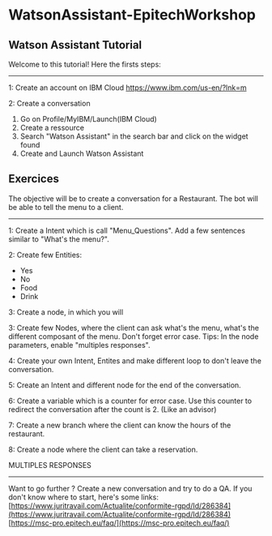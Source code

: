 # WatsonAssistant-EpitechWorkshop
Watson Assistant Tutorial
---

Welcome to this tutorial! Here the firsts steps:
___

1:  Create an account on IBM Cloud
    https://www.ibm.com/us-en/?lnk=m
    
2:  Create a conversation
 1. Go on Profile/MyIBM/Launch(IBM Cloud)
 2. Create a ressource
 3. Search "Watson Assistant" in the search bar and click on the widget
    found
 4. Create and Launch Watson Assistant

Exercices
-
The objective will be to create a conversation for a Restaurant. The bot will be able to tell the menu to a client.
___
1: Create a Intent which is call "Menu_Questions". Add a few sentences similar to "What's the menu?".
  
2: Create few Entities: 
 - Yes
 - No
 - Food
 - Drink

3: Create a node, in which you will 

3: Create few Nodes, where the client can ask what's the menu, what's the different composant of the menu. Don't forget error case.
Tips: In the node parameters, enable "multiples responses".

4: Create your own Intent, Entites and make different loop to don't leave the conversation.

5: Create an Intent and different node for the end of the conversation.

6: Create a variable which is a counter for error case. Use this counter to redirect the conversation after the count is 2. (Like an advisor)

7: Create a new branch where the client can know the hours of the restaurant.

8: Create a node where the client can take a reservation.

 MULTIPLES RESPONSES
___

Want to go further ? Create a new conversation and try to do a QA.
If you don't know where to start, here's some links:
[https://www.juritravail.com/Actualite/conformite-rgpd/Id/286384](https://www.juritravail.com/Actualite/conformite-rgpd/Id/286384)
[https://msc-pro.epitech.eu/faq/](https://msc-pro.epitech.eu/faq/)


